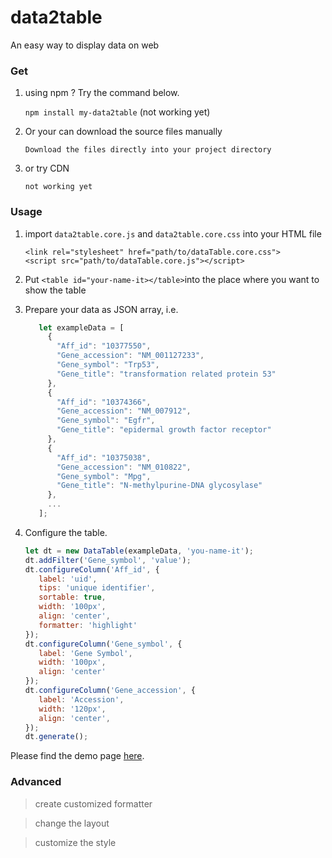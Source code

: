 # data2table
An easy way to display data on web

### Get

1. using npm ? Try the command below.

   `npm install my-data2table`       (not working yet)

2. Or your can download the source files manually

   `Download the files directly into your project directory`

3. or try CDN

   `not working yet`

### Usage

1) import `data2table.core.js` and `data2table.core.css` into your HTML file

   ```
   <link rel="stylesheet" href="path/to/dataTable.core.css">
   <script src="path/to/dataTable.core.js"></script>
   ```

2) Put `<table id="your-name-it></table>`into the place where you want to show 
the table

3) Prepare your data as JSON array, i.e.

   ```javascript
      let exampleData = [
        {
          "Aff_id": "10377550",
          "Gene_accession": "NM_001127233",
          "Gene_symbol": "Trp53",
          "Gene_title": "transformation related protein 53"
        },
        {
          "Aff_id": "10374366",
          "Gene_accession": "NM_007912",
          "Gene_symbol": "Egfr",
          "Gene_title": "epidermal growth factor receptor"
        },
        {
          "Aff_id": "10375038",
          "Gene_accession": "NM_010822",
          "Gene_symbol": "Mpg",
          "Gene_title": "N-methylpurine-DNA glycosylase"
        },
        ...
      ];
   ```
   
3) Configure the table.

    ```javascript
    let dt = new DataTable(exampleData, 'you-name-it');
    dt.addFilter('Gene_symbol', 'value');
    dt.configureColumn('Aff_id', {
       label: 'uid',
       tips: 'unique identifier',
       sortable: true,
       width: '100px',
       align: 'center',
       formatter: 'highlight'
    });
    dt.configureColumn('Gene_symbol', {
       label: 'Gene Symbol',
       width: '100px',
       align: 'center'
    });
    dt.configureColumn('Gene_accession', {
       label: 'Accession',
       width: '120px',
       align: 'center',
    });
    dt.generate();
   ```

Please find the demo page [here](https://mingzhangyang.github.io/myBench/html/dataTable.html).

### Advanced

>create customized formatter

>change the layout

>customize the style
